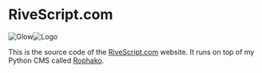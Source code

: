 # RiveScript.com

![Glow](https://raw.githubusercontent.com/kirsle/rivescript.com/master/www/ui/glow.png)![Logo](https://raw.githubusercontent.com/kirsle/rivescript.com/master/www/ui/logo.png)

This is the source code of the [RiveScript.com](http://www.rivescript.com/)
website. It runs on top of my Python CMS called
[Rophako](https://github.com/kirsle/rophako).
